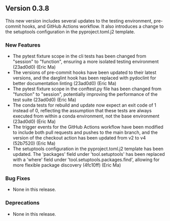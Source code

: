 ## Version 0.3.8

This new version includes several updates to the testing environment, pre-commit hooks, and GitHub Actions workflow. It also introduces a change to the setuptools configuration in the pyproject.toml.j2 template.

### New Features

- The pytest fixture scope in the cli tests has been changed from "session" to "function", ensuring a more isolated testing environment (23ad0d0) (Eric Ma)
- The versions of pre-commit hooks have been updated to their latest versions, and the darglint hook has been replaced with pydoclint for better documentation linting (23ad0d0) (Eric Ma)
- The pytest fixture scope in the conftest.py file has been changed from "function" to "session", potentially improving the performance of the test suite (23ad0d0) (Eric Ma)
- The conda tests for rebuild and update now expect an exit code of 1 instead of 0, reflecting the assumption that these tests are always executed from within a conda environment, not the base environment (23ad0d0) (Eric Ma)
- The trigger events for the GitHub Actions workflow have been modified to include both pull requests and pushes to the main branch, and the version of the checkout action has been updated from v2 to v4 (52b7520) (Eric Ma)
- The setuptools configuration in the pyproject.toml.j2 template has been updated. The 'packages' field under 'tool.setuptools' has been replaced with a 'where' field under 'tool.setuptools.packages.find', allowing for more flexible package discovery (4fc10ff) (Eric Ma)

### Bug Fixes

- None in this release.

### Deprecations

- None in this release.
